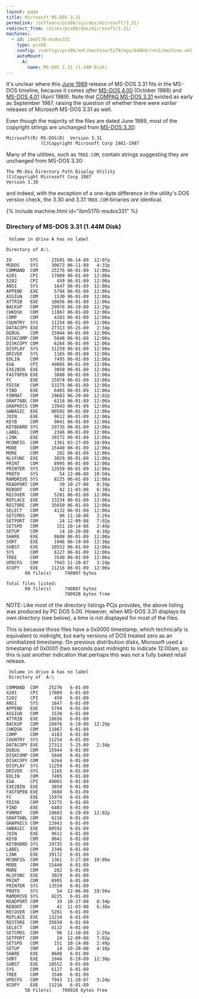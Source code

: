 ```yaml
---
layout: page
title: Microsoft MS-DOS 3.31
permalink: /software/pcx86/sys/dos/microsoft/3.31/
redirect_from: /disks/pcx86/dos/microsoft/3.31/
machines:
  - id: ibm5170-msdos331
    type: pcx86
    config: /configs/pcx86/xml/machine/5170/ega/640kb/rev1/machine.xml
    autoMount:
      A:
        name: MS-DOS 3.31 (1.44M Disk)
---
```


It's unclear where this [June 1989](#directory-of-ms-dos-331-144m-disk) release of MS-DOS 3.31 fits in the
MS-DOS timeline, because it comes *after* [MS-DOS 4.00](/software/pcx86/sys/dos/microsoft/4.00/) (October 1988) and
[MS-DOS 4.01](/software/pcx86/sys/dos/microsoft/4.01/) (April 1989).
Note that [COMPAQ MS-DOS 3.31](/software/pcx86/sys/dos/compaq/3.31/) existed as early as September 1987, raising the
question of whether there were *earlier* releases of Microsoft MS-DOS 3.31 as well.

Even though the majority of the files are dated June 1989, most of the copyright strings are unchanged from
[MS-DOS 3.30](/software/pcx86/sys/dos/microsoft/3.30/):

    Microsoft(R) MS-DOS(R)  Version 3.31                                            
                 (C)Copyright Microsoft Corp 1981-1987                              

Many of the utilities, such as `TREE.COM`, contain strings suggesting they are unchanged from MS-DOS 3.30:

    The MS-Dos Directory Path Display Utility
    (C)Copyright Microsoft Corp 1987
    Version 3.30

and indeed, with the exception of a one-byte difference in the utility's DOS version check, the 3.30 and 3.31
`TREE.COM` binaries *are* identical.

{% include machine.html id="ibm5170-msdos331" %}

### Directory of MS-DOS 3.31 (1.44M Disk)

	 Volume in drive A has no label

	Directory of A:\

	IO       SYS     23581 06-14-89  12:07p
	MSDOS    SYS     30672 06-11-89   4:33p
	COMMAND  COM     25276 06-01-89  12:00a
	4201     CPI     17089 06-01-89  12:00a
	5202     CPI       459 06-01-89  12:00a
	ANSI     SYS      1647 06-01-89  12:00a
	APPEND   EXE      5794 06-01-89  12:00a
	ASSIGN   COM      1530 06-01-89  12:00a
	ATTRIB   EXE     10656 06-01-89  12:00a
	BACKUP   COM     29976 06-19-89  12:29p
	CHKDSK   COM     11867 06-01-89  12:00a
	COMP     COM      4183 06-01-89  12:00a
	COUNTRY  SYS     11254 06-01-89  12:00a
	DATACOPY EXE     27313 05-25-89   2:34p
	DEBUG    COM     15944 06-01-89  12:00a
	DISKCOMP COM      5848 06-01-89  12:00a
	DISKCOPY COM      6264 06-01-89  12:00a
	DISPLAY  SYS     11259 06-01-89  12:00a
	DRIVER   SYS      1165 06-01-89  12:00a
	EDLIN    COM      7495 06-01-89  12:00a
	EGA      CPI     49065 06-01-89  12:00a
	EXE2BIN  EXE      3050 06-01-89  12:00a
	FASTOPEN EXE      3888 06-01-89  12:00a
	FC       EXE     15974 06-01-89  12:00a
	FDISK    COM     53275 06-01-89  12:00a
	FIND     EXE      6403 06-01-89  12:00a
	FORMAT   COM     19683 06-29-89  12:02p
	GRAFTABL COM      6216 06-01-89  12:00a
	GRAPHICS COM     13943 06-01-89  12:00a
	GWBASIC  EXE     80592 06-01-89  12:00a
	JOIN     EXE      9612 06-01-89  12:00a
	KEYB     COM      9041 06-01-89  12:00a
	KEYBOARD SYS     19735 06-01-89  12:00a
	LABEL    COM      2346 06-01-89  12:00a
	LINK     EXE     39172 06-01-89  12:00a
	MCONFIG  COM      1361 03-27-89  10:09a
	MODE     COM     15440 06-01-89  12:00a
	MORE     COM       282 06-01-89  12:00a
	NLSFUNC  EXE      3029 06-01-89  12:00a
	PRINT    COM      8995 06-01-89  12:00a
	PRINTER  SYS     13559 06-01-89  12:00a
	PROTO    SYS        54 12-06-88  10:50a
	RAMDRIVE SYS      8225 06-01-89  12:00a
	READPORT COM        39 10-27-88   8:34p
	REBOOT   COM        42 11-03-88   6:38a
	RECOVER  COM      5281 06-01-89  12:00a
	REPLACE  EXE     13234 06-01-89  12:00a
	RESTORE  COM     35650 06-01-89  12:00a
	SELECT   COM      4132 06-01-89  12:00a
	SETCMOS  COM        96 11-10-88   2:29a
	SETPORT  COM        24 12-09-88   7:02p
	SETSPD   COM       151 10-14-88   2:49p
	SETUP    COM        14 10-20-88   4:18p
	SHARE    EXE      8608 06-01-89  12:00a
	SORT     EXE      1946 06-19-89  12:30p
	SUBST    EXE     10552 06-01-89  12:00a
	SYS      COM      6127 06-01-89  12:00a
	TREE     COM      3540 06-01-89  12:00a
	UPDCFG   COM      7943 11-20-87   3:24p
	XCOPY    EXE     11216 06-01-89  12:00a
	       60 file(s)     740807 bytes

	Total files listed:
	       60 file(s)     740807 bytes
	                      700928 bytes free

NOTE: Like most of the directory listings PCjs provides, the above listing was produced by PC DOS 5.00.  However,
when MS-DOS 3.31 displays its own directory (see below), a time is not displayed for most of the files.

This is because those files have a 0x0000 timestamp, which technically is equivalent to midnight, but early versions
of DOS treated zero as an uninitialized timestamp.  On previous distribution disks, Microsoft used a timestamp of
0x0001 (two seconds past midnight) to indicate 12:00am, so this is just another indication that perhaps this was not
a fully baked retail release.

     Volume in drive A has no label
     Directory of  A:\
    
    COMMAND  COM    25276   6-01-89
    4201     CPI    17089   6-01-89
    5202     CPI      459   6-01-89
    ANSI     SYS     1647   6-01-89
    APPEND   EXE     5794   6-01-89
    ASSIGN   COM     1530   6-01-89
    ATTRIB   EXE    10656   6-01-89
    BACKUP   COM    29976   6-19-89  12:29p
    CHKDSK   COM    11867   6-01-89
    COMP     COM     4183   6-01-89
    COUNTRY  SYS    11254   6-01-89
    DATACOPY EXE    27313   5-25-89   2:34p
    DEBUG    COM    15944   6-01-89
    DISKCOMP COM     5848   6-01-89
    DISKCOPY COM     6264   6-01-89
    DISPLAY  SYS    11259   6-01-89
    DRIVER   SYS     1165   6-01-89
    EDLIN    COM     7495   6-01-89
    EGA      CPI    49065   6-01-89
    EXE2BIN  EXE     3050   6-01-89
    FASTOPEN EXE     3888   6-01-89
    FC       EXE    15974   6-01-89
    FDISK    COM    53275   6-01-89
    FIND     EXE     6403   6-01-89
    FORMAT   COM    19683   6-29-89  12:02p
    GRAFTABL COM     6216   6-01-89
    GRAPHICS COM    13943   6-01-89
    GWBASIC  EXE    80592   6-01-89
    JOIN     EXE     9612   6-01-89
    KEYB     COM     9041   6-01-89
    KEYBOARD SYS    19735   6-01-89
    LABEL    COM     2346   6-01-89
    LINK     EXE    39172   6-01-89
    MCONFIG  COM     1361   3-27-89  10:09a
    MODE     COM    15440   6-01-89
    MORE     COM      282   6-01-89
    NLSFUNC  EXE     3029   6-01-89
    PRINT    COM     8995   6-01-89
    PRINTER  SYS    13559   6-01-89
    PROTO    SYS       54  12-06-88  10:50a
    RAMDRIVE SYS     8225   6-01-89
    READPORT COM       39  10-27-88   8:34p
    REBOOT   COM       42  11-03-88   6:38a
    RECOVER  COM     5281   6-01-89
    REPLACE  EXE    13234   6-01-89
    RESTORE  COM    35650   6-01-89
    SELECT   COM     4132   6-01-89
    SETCMOS  COM       96  11-10-88   2:29a
    SETPORT  COM       24  12-09-88   7:02p
    SETSPD   COM      151  10-14-88   2:49p
    SETUP    COM       14  10-20-88   4:18p
    SHARE    EXE     8608   6-01-89
    SORT     EXE     1946   6-19-89  12:30p
    SUBST    EXE    10552   6-01-89
    SYS      COM     6127   6-01-89
    TREE     COM     3540   6-01-89
    UPDCFG   COM     7943  11-20-87   3:24p
    XCOPY    EXE    11216   6-01-89
           58 File(s)    700928 bytes free
